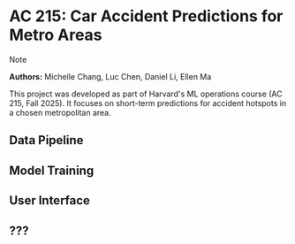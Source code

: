 # AC 215: Car Accident Predictions for Metro Areas
> [!NOTE]
> **Authors:** Michelle Chang, Luc Chen, Daniel Li, Ellen Ma

This project was developed as part of Harvard's ML operations course (AC 215, Fall 2025).
It focuses on short-term predictions for accident hotspots in a chosen metropolitan area.

## Data Pipeline

## Model Training

## User Interface

## ???
